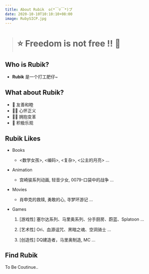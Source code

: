 ```yaml
---
title: About Rubik  o(*￣▽￣*)ブ
date: 2020-10-10T10:10:10+08:00
image: RubySICP.jpg
---
```


> # **⭐ Freedom is not free !! 🌌**

## Who is Rubik?

* **Rubik** 是一个打工肥仔~

## What about Rubik?

* 🎨 友善和睦
* 🐱‍🏍 心怀正义
* 🐱‍💻 拥抱变革
* 🤡 积极乐观

## **Rubik Likes**

* Books

    - <数学女孩>, <编码>, <复杂>, <公主的月亮> ...

* Animation

    - 宫崎骏系列动画, 轻音少女, 0079-口袋中的战争 ...

* Movies

    - 肖申克的救赎, 勇敢的心, 寻梦环游记 ...

* Games

    1. [游戏性]
        塞尔达系列、马里奥系列、分手厨房、蔚蓝、Splatoon ...
    
    2. [艺术性]
        Ori、血源诅咒、黑暗之魂、空洞骑士 ...
    
    3. [创造性]
        DQ建造者，马里奥制造, MC ...


## **Find Rubik**

To Be Coutinue..